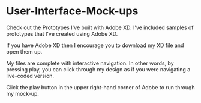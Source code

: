 # User-Interface-Mock-ups
Check out the Prototypes I've built with Adobe XD. I've included samples of prototypes that I've created using Adobe XD. 
<p> 
If you have Adobe XD then I encourage you to download my XD file and open them up. 
<p>
My files are complete with interactive navigation. In other words, by pressing play, you can click through my design as if you were navigating a live-coded version. 
<p>
Click the play button in the upper right-hand corner of Adobe to run through my mock-up.
<p>
